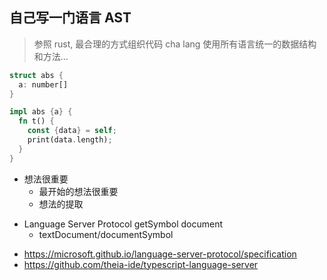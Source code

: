 ## 自己写一门语言 AST

> 参照 rust, 最合理的方式组织代码
> cha lang
> 使用所有语言统一的数据结构和方法...

```rs
struct abs {
  a: number[]
}

impl abs {a} {
  fn t() {
    const {data} = self;
    print(data.length);
  }
}
```

- 想法很重要
  - 最开始的想法很重要
  - 想法的提取

* Language Server Protocol getSymbol document
  - textDocument/documentSymbol

- https://microsoft.github.io/language-server-protocol/specification
- https://github.com/theia-ide/typescript-language-server
